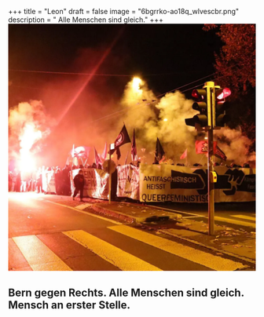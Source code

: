+++
title = "Leon"
draft = false
image = "6bgrrko-ao18q_wlvescbr.png"
description = " Alle Menschen sind gleich."
+++
![161](6bgrrko-ao18q_wlvescbr.png)

## Bern gegen Rechts. Alle Menschen sind gleich. Mensch an erster Stelle.